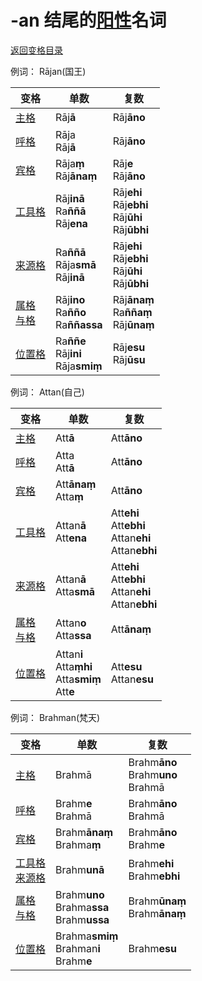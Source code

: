 # -an 结尾的[阳性](masculime.md)名词

[返回变格目录](readme.md)

例词： Rājan(国王)

| 变格 | 单数 |复数 |
| ---| -----| ------|
| [主格](nom.md) | Rāj**ā** |  Rāj**āno** | 
| [呼格](voc.md) | Rāja<br>Rāj**ā** |  Rāj**āno** |
| [宾格](acc.md) | Rāja**ṃ**<br>Rāj**ānaṃ** |  Rāj**e**<br>Rāj**āno** |
| [工具格](instr.md) | Rāj**inā**<br>Ra**ññā**<br>Rāj**ena** | Rāj**ehi**<br>Rāj**ebhi**<br>Rāj**ūhi**<br>Rāj**ūbhi** | 
| [来源格](abl.md) | Ra**ññā**<br>Rāja**smā**<br>Rāj**inā** | Rāj**ehi**<br>Rāj**ebhi**<br>Rāj**ūhi**<br>Rāj**ūbhi** | 
| [属格](gen.md)<br>[与格](dat.md) | Rāj**ino**<br>Ra**ñño**<br>Ra**ññassa** |  Rāj**ānaṃ**<br>Ra**ññaṃ**<br>Rāj**ūnaṃ** | 
| [位置格](loc.md) | Ra**ññe**<br>Rāj**ini**<br>Rāja**smiṃ** |  Rāj**esu**<br>Rāj**ūsu** | 


例词： Attan(自己)

| 变格 | 单数 |复数 |
| ---| -----| ------|
| [主格](nom.md) | Att**ā** | Att**āno** | 
| [呼格](voc.md) | Atta<br>Att**ā**  |  Att**āno** | 
| [宾格](acc.md) | Att**ānaṃ**<br>Atta**ṃ** |  Att**āno** | 
| [工具格](instr.md) | Attan**ā**<br>Att**ena** |  Att**ehi**<br>Att**ebhi**<br>Attan**ehi**<br>Attan**ebhi** | 
| [来源格](abl.md) | Attan**ā**<br>Atta**smā**  | Att**ehi**<br>Att**ebhi**<br>Attan**ehi**<br>Attan**ebhi** | 
| [属格](gen.md)<br>[与格](dat.md) | Attan**o**<br>Atta**ssa** |  Att**ānaṃ** | 
| [位置格](loc.md) | Attan**i**<br>Atta**ṃhi**<br>Atta**smiṃ**<br>Att**e** |  Att**esu**<br>Attan**esu** | 


例词： Brahman(梵天)

| 变格 | 单数 |复数 |
| ---| -----| ------|
| [主格](nom.md) | Brahmā | Brahm**āno**<br>Brahm**uno**<br>Brahmā  |
| [呼格](voc.md) | Brahm**e**<br>Brahmā | Brahm**āno**<br>Brahmā |
| [宾格](acc.md) | Brahm**ānaṃ**<br>Brahma**ṃ** | Brahm**āno**<br>Brahm**e**  |
| [工具格](instr.md)<br>[来源格](abl.md)  | Brahm**unā** | Brahm**ehi**<br>Brahm**ebhi**  |
| [属格](gen.md)<br>[与格](dat.md) | Brahm**uno**<br>Brahma**ssa**<br>Brahm**ussa** | Brahm**ūnaṃ**<br>Brahm**ānaṃ** |
| [位置格](loc.md) | Brahma**smiṃ**<br>Brahman**i**<br>Brahm**e** | Brahm**esu** |
